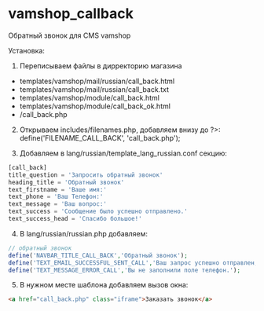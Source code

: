 # vamshop_callback
Обратный звонок для CMS vamshop

Установка:
1. Переписываем файлы в дирректорию магазина
- templates/vamshop/mail/russian/call_back.html
- templates/vamshop/mail/russian/call_back.txt
- templates/vamshop/module/call_back.html
- templates/vamshop/module/call_back_ok.html
- /call_back.php

2. Открываем includes/filenames.php, добавляем внизу до ?>:
define('FILENAME_CALL_BACK', 'call_back.php');

3. Добавляем в lang/russian/template_lang_russian.conf секцию:
```php
[call_back]
title_question = 'Запросить обратный звонок'
heading_title = 'Обратный звонок'
text_firstname = 'Ваше имя:'
text_phone = 'Ваш Телефон:'
text_message = 'Ваш вопрос:'
text_success = 'Сообщение было успешно отправлено.'
text_success_head = 'Спасибо большое!'
```

4. В lang/russian/russian.php добавляем:
```php
// обратный звонок 
define('NAVBAR_TITLE_CALL_BACK','Обратный звонок');
define('TEXT_EMAIL_SUCCESSFUL_SENT_CALL','Ваш запрос успешно отправлен, мы перезвоним Вам в самое ближайшее время.');
define('TEXT_MESSAGE_ERROR_CALL','Вы не заполнили поле телефон.');
```

5. В нужном месте шаблона добавляем вызов окна:
```html
<a href="call_back.php" class="iframe">Заказать звонок</a>
```
